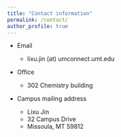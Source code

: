 ```yaml
---
title: "Contact information"
permalink: /contact/
author_profile: true
---
```

* Email
    * lixu.jin (at) umconnect.umt.edu

* Office
    * 302 Chemistry building

* Campus mailing address 
    * Lixu Jin
    * 32 Campus Drive
    * Missoula, MT 59812
